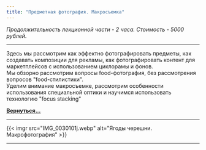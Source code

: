 ```yaml
---
title: "Предметная фотография. Макросъемка"
---
```

*Продолжительность лекционной части - 2 часа. Стоимость - 5000 рублей.*

---
Здесь мы рассмотрим как эффектно фотографировать предметы, как создавать композиции для рекламы, как фотографировать контент для маркетплейсов с использованием циклорамы и фонов.  
Мы обзорно рассмотрим вопросы food-фотография, без рассмотрения вопросов "food-стилистики".  
Уделим внимание макросъемке, рассмотрим особенности использования специальной оптики и научимся использовать технологию "focus stacking"

**[Вернуться...](/training)**

---
{{< imgr src="IMG_0030101j.webp" alt="Ягоды черешни. Макрофотография" >}}

---
